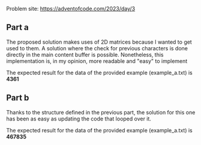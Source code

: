 Problem site: https://adventofcode.com/2023/day/3

## Part a

The proposed solution makes uses of 2D matrices because I wanted to get used to them. A solution where the check for previous characters is done directly in the main content buffer is possible. Nonetheless, this implementation is, in my opinion, more readable and "easy" to implement

The expected result for the data of the provided example (example_a.txt) is **4361**

## Part b

Thanks to the structure defined in the previous part, the solution for this one has been as easy as updating the code that looped over it.

The expected result for the data of the provided example (example_a.txt) is **467835**